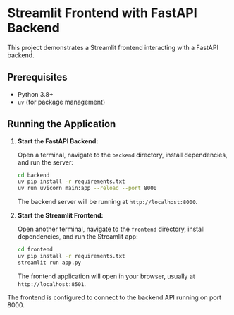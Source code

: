 # Streamlit Frontend with FastAPI Backend

This project demonstrates a Streamlit frontend interacting with a FastAPI backend.

## Prerequisites

- Python 3.8+
- `uv` (for package management)

## Running the Application

1.  **Start the FastAPI Backend:**

    Open a terminal, navigate to the `backend` directory, install dependencies, and run the server:
    ```bash
    cd backend
    uv pip install -r requirements.txt
    uv run uvicorn main:app --reload --port 8000
    ```
    The backend server will be running at `http://localhost:8000`.

2.  **Start the Streamlit Frontend:**

    Open another terminal, navigate to the `frontend` directory, install dependencies, and run the Streamlit app:
    ```bash
    cd frontend
    uv pip install -r requirements.txt
    streamlit run app.py
    ```
    The frontend application will open in your browser, usually at `http://localhost:8501`.

The frontend is configured to connect to the backend API running on port 8000.
